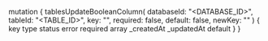 mutation {
    tablesUpdateBooleanColumn(
        databaseId: "<DATABASE_ID>",
        tableId: "<TABLE_ID>",
        key: "",
        required: false,
        default: false,
        newKey: ""
    ) {
        key
        type
        status
        error
        required
        array
        _createdAt
        _updatedAt
        default
    }
}
